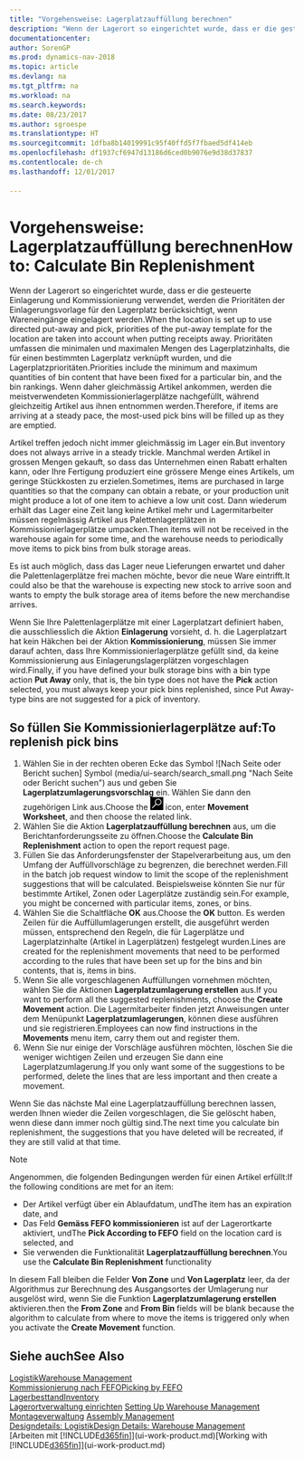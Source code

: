 ```yaml
---
title: "Vorgehensweise: Lagerplatzauffüllung berechnen"
description: "Wenn der Lagerort so eingerichtet wurde, dass er die gesteuerte Einlagerung und Kommissionierung verwendet, werden die Prioritäten der Einlagerungsvorlage für den Lagerplatz berücksichtigt, wenn Wareneingänge eingelagert werden."
documentationcenter: 
author: SorenGP
ms.prod: dynamics-nav-2018
ms.topic: article
ms.devlang: na
ms.tgt_pltfrm: na
ms.workload: na
ms.search.keywords: 
ms.date: 08/23/2017
ms.author: sgroespe
ms.translationtype: HT
ms.sourcegitcommit: 1dfba8b14019991c95f40ffd5f7fbaed5df414eb
ms.openlocfilehash: df1937cf6947d13186d6ced0b9076e9d38d37837
ms.contentlocale: de-ch
ms.lasthandoff: 12/01/2017

---
```

# <a name="how-to-calculate-bin-replenishment"></a><span data-ttu-id="e8070-103">Vorgehensweise: Lagerplatzauffüllung berechnen</span><span class="sxs-lookup"><span data-stu-id="e8070-103">How to: Calculate Bin Replenishment</span></span>
<span data-ttu-id="e8070-104">Wenn der Lagerort so eingerichtet wurde, dass er die gesteuerte Einlagerung und Kommissionierung verwendet, werden die Prioritäten der Einlagerungsvorlage für den Lagerplatz berücksichtigt, wenn Wareneingänge eingelagert werden.</span><span class="sxs-lookup"><span data-stu-id="e8070-104">When the location is set up to use directed put-away and pick, priorities of the put-away template for the location are taken into account when putting receipts away.</span></span> <span data-ttu-id="e8070-105">Prioritäten umfassen die minimalen und maximalen Mengen des Lagerplatzinhalts, die für einen bestimmten Lagerplatz verknüpft wurden, und die Lagerplatzprioritäten.</span><span class="sxs-lookup"><span data-stu-id="e8070-105">Priorities include the minimum and maximum quantities of bin content that have been fixed for a particular bin, and the bin rankings.</span></span> <span data-ttu-id="e8070-106">Wenn daher gleichmässig Artikel ankommen, werden die meistverwendeten Kommissionierlagerplätze nachgefüllt, während gleichzeitig Artikel aus ihnen entnommen werden.</span><span class="sxs-lookup"><span data-stu-id="e8070-106">Therefore, if items are arriving at a steady pace, the most-used pick bins will be filled up as they are emptied.</span></span>  

<span data-ttu-id="e8070-107">Artikel treffen jedoch nicht immer gleichmässig im Lager ein.</span><span class="sxs-lookup"><span data-stu-id="e8070-107">But inventory does not always arrive in a steady trickle.</span></span> <span data-ttu-id="e8070-108">Manchmal werden Artikel in grossen Mengen gekauft, so dass das Unternehmen einen Rabatt erhalten kann, oder Ihre Fertigung produziert eine grössere Menge eines Artikels, um geringe Stückkosten zu erzielen.</span><span class="sxs-lookup"><span data-stu-id="e8070-108">Sometimes, items are purchased in large quantities so that the company can obtain a rebate, or your production unit might produce a lot of one item to achieve a low unit cost.</span></span> <span data-ttu-id="e8070-109">Dann wiederum erhält das Lager eine Zeit lang keine Artikel mehr und Lagermitarbeiter müssen regelmässig Artikel aus Palettenlagerplätzen in Kommissionierlagerplätze umpacken.</span><span class="sxs-lookup"><span data-stu-id="e8070-109">Then items will not be received in the warehouse again for some time, and the warehouse needs to periodically move items to pick bins from bulk storage areas.</span></span>  

<span data-ttu-id="e8070-110">Es ist auch möglich, dass das Lager neue Lieferungen erwartet und daher die Palettenlagerplätze frei machen möchte, bevor die neue Ware eintrifft.</span><span class="sxs-lookup"><span data-stu-id="e8070-110">It could also be that the warehouse is expecting new stock to arrive soon and wants to empty the bulk storage area of items before the new merchandise arrives.</span></span>  

<span data-ttu-id="e8070-111">Wenn Sie Ihre Palettenlagerplätze mit einer Lagerplatzart definiert haben, die ausschliesslich die Aktion **Einlagerung** vorsieht, d. h. die Lagerplatzart hat kein Häkchen bei der Aktion **Kommissionierung**, müssen Sie immer darauf achten, dass Ihre Kommissionierlagerplätze gefüllt sind, da keine Kommissionierung aus Einlagerungslagerplätzen vorgeschlagen wird.</span><span class="sxs-lookup"><span data-stu-id="e8070-111">Finally, if you have defined your bulk storage bins with a bin type action **Put Away** only, that is, the bin type does not have the **Pick** action selected, you must always keep your pick bins replenished, since Put Away-type bins are not suggested for a pick of inventory.</span></span>  

## <a name="to-replenish-pick-bins"></a><span data-ttu-id="e8070-112">So füllen Sie Kommissionierlagerplätze auf:</span><span class="sxs-lookup"><span data-stu-id="e8070-112">To replenish pick bins</span></span>  
1.  <span data-ttu-id="e8070-113">Wählen Sie in der rechten oberen Ecke das Symbol ![Nach Seite oder Bericht suchen] Symbol (media/ui-search/search_small.png "Nach Seite oder Bericht suchen") aus und geben Sie **Lagerplatzumlagerungsvorschlag** ein. Wählen Sie dann den zugehörigen Link aus.</span><span class="sxs-lookup"><span data-stu-id="e8070-113">Choose the ![Search for Page or Report](media/ui-search/search_small.png "Search for Page or Report icon") icon, enter **Movement Worksheet**, and then choose the related link.</span></span>  
2.  <span data-ttu-id="e8070-114">Wählen Sie die Aktion **Lagerplatzauffüllung berechnen** aus, um die Berichtanforderungsseite zu öffnen.</span><span class="sxs-lookup"><span data-stu-id="e8070-114">Choose the **Calculate Bin Replenishment** action to open the report request page.</span></span>  
3.  <span data-ttu-id="e8070-115">Füllen Sie das Anforderungsfenster der Stapelverarbeitung aus, um den Umfang der Auffüllvorschläge zu begrenzen, die berechnet werden.</span><span class="sxs-lookup"><span data-stu-id="e8070-115">Fill in the batch job request window to limit the scope of the replenishment suggestions that will be calculated.</span></span> <span data-ttu-id="e8070-116">Beispielsweise könnten Sie nur für bestimmte Artikel, Zonen oder Lagerplätze zuständig sein.</span><span class="sxs-lookup"><span data-stu-id="e8070-116">For example, you might be concerned with particular items, zones, or bins.</span></span>  
4.  <span data-ttu-id="e8070-117">Wählen Sie die Schaltfläche **OK** aus.</span><span class="sxs-lookup"><span data-stu-id="e8070-117">Choose the **OK** button.</span></span> <span data-ttu-id="e8070-118">Es werden Zeilen für die Auffüllumlagerungen erstellt, die ausgeführt werden müssen, entsprechend den Regeln, die für Lagerplätze und Lagerplatzinhalte (Artikel in Lagerplätzen) festgelegt wurden.</span><span class="sxs-lookup"><span data-stu-id="e8070-118">Lines are created for the replenishment movements that need to be performed according to the rules that have been set up for the bins and bin contents, that is, items in bins.</span></span>  
5.  <span data-ttu-id="e8070-119">Wenn Sie alle vorgeschlagenen Auffüllungen vornehmen möchten, wählen Sie die Aktionen **Lagerplatzumlagerung erstellen** aus.</span><span class="sxs-lookup"><span data-stu-id="e8070-119">If you want to perform all the suggested replenishments, choose the **Create Movement** action.</span></span> <span data-ttu-id="e8070-120">Die Lagermitarbeiter finden jetzt Anweisungen unter dem Menüpunkt **Lagerplatzumlagerungen**, können diese ausführen und sie registrieren.</span><span class="sxs-lookup"><span data-stu-id="e8070-120">Employees can now find instructions in the **Movements** menu item, carry them out and register them.</span></span>  
6.  <span data-ttu-id="e8070-121">Wenn Sie nur einige der Vorschläge ausführen möchten, löschen Sie die weniger wichtigen Zeilen und erzeugen Sie dann eine Lagerplatzumlagerung.</span><span class="sxs-lookup"><span data-stu-id="e8070-121">If you only want some of the suggestions to be performed, delete the lines that are less important and then create a movement.</span></span>  

<span data-ttu-id="e8070-122">Wenn Sie das nächste Mal eine Lagerplatzauffüllung berechnen lassen, werden Ihnen wieder die Zeilen vorgeschlagen, die Sie gelöscht haben, wenn diese dann immer noch gültig sind.</span><span class="sxs-lookup"><span data-stu-id="e8070-122">The next time you calculate bin replenishment, the suggestions that you have deleted will be recreated, if they are still valid at that time.</span></span>  

> [!NOTE]  
>  <span data-ttu-id="e8070-123">Angenommen, die folgenden Bedingungen werden für einen Artikel erfüllt:</span><span class="sxs-lookup"><span data-stu-id="e8070-123">If the following conditions are met for an item:</span></span>  
>   
>  -   <span data-ttu-id="e8070-124">Der Artikel verfügt über ein Ablaufdatum, und</span><span class="sxs-lookup"><span data-stu-id="e8070-124">The item has an expiration date, and</span></span>  
> -   <span data-ttu-id="e8070-125">Das Feld **Gemäss FEFO kommissionieren** ist auf der Lagerortkarte aktiviert, und</span><span class="sxs-lookup"><span data-stu-id="e8070-125">The **Pick According to FEFO** field on the location card is selected, and</span></span>  
> -   <span data-ttu-id="e8070-126">Sie verwenden die Funktionalität **Lagerplatzauffüllung berechnen**.</span><span class="sxs-lookup"><span data-stu-id="e8070-126">You use the **Calculate Bin Replenishment** functionality</span></span>  
>   
>  <span data-ttu-id="e8070-127">In diesem Fall bleiben die Felder **Von Zone** und **Von Lagerplatz** leer, da der Algorithmus zur Berechnung des Ausgangsortes der Umlagerung nur ausgelöst wird, wenn Sie die Funktion **Lagerplatzumlagerung erstellen** aktivieren.</span><span class="sxs-lookup"><span data-stu-id="e8070-127">then the **From Zone** and **From Bin** fields will be blank because the algorithm to calculate from where to move the items is triggered only when you activate the **Create Movement** function.</span></span>  

## <a name="see-also"></a><span data-ttu-id="e8070-128">Siehe auch</span><span class="sxs-lookup"><span data-stu-id="e8070-128">See Also</span></span>  
[<span data-ttu-id="e8070-129">Logistik</span><span class="sxs-lookup"><span data-stu-id="e8070-129">Warehouse Management</span></span>](warehouse-manage-warehouse.md)  
[<span data-ttu-id="e8070-130">Kommissionierung nach FEFO</span><span class="sxs-lookup"><span data-stu-id="e8070-130">Picking by FEFO</span></span>](warehouse-picking-by-fefo.md)  
[<span data-ttu-id="e8070-131">Lagerbesttand</span><span class="sxs-lookup"><span data-stu-id="e8070-131">Inventory</span></span>](inventory-manage-inventory.md)  
<span data-ttu-id="e8070-132">[Lagerortverwaltung einrichten](warehouse-setup-warehouse.md)   </span><span class="sxs-lookup"><span data-stu-id="e8070-132">[Setting Up Warehouse Management](warehouse-setup-warehouse.md)   </span></span>  
<span data-ttu-id="e8070-133">[Montageverwaltung](assembly-assemble-items.md)  </span><span class="sxs-lookup"><span data-stu-id="e8070-133">[Assembly Management](assembly-assemble-items.md)  </span></span>  
[<span data-ttu-id="e8070-134">Designdetails: Logistik</span><span class="sxs-lookup"><span data-stu-id="e8070-134">Design Details: Warehouse Management</span></span>](design-details-warehouse-management.md)  
<span data-ttu-id="e8070-135">[Arbeiten mit [!INCLUDE[d365fin](includes/d365fin_md.md)]](ui-work-product.md)</span><span class="sxs-lookup"><span data-stu-id="e8070-135">[Working with [!INCLUDE[d365fin](includes/d365fin_md.md)]](ui-work-product.md)</span></span>

